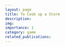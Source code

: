 ```yaml
---
layout: page
title: To Cook up a Storm
description:
img: 
importance: 1
category: game
related_publications:
---
```


